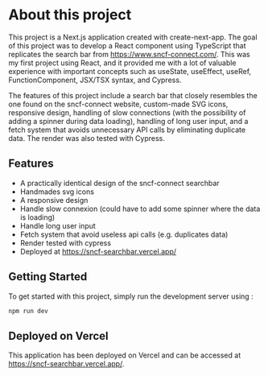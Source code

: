 # About this project

This project is a Next.js application created with create-next-app. The goal of this project was to develop a React component using TypeScript that replicates the search bar from https://www.sncf-connect.com/. This was my first project using React, and it provided me with a lot of valuable experience with important concepts such as useState, useEffect, useRef, FunctionComponent, JSX/TSX syntax, and Cypress.

The features of this project include a search bar that closely resembles the one found on the sncf-connect website, custom-made SVG icons, responsive design, handling of slow connections (with the possibility of adding a spinner during data loading), handling of long user input, and a fetch system that avoids unnecessary API calls by eliminating duplicate data. The render was also tested with Cypress.

## Features

- A practically identical design of the sncf-connect searchbar
- Handmades svg icons
- A responsive design
- Handle slow connexion (could have to add some spinner where the data is loading)
- Handle long user input
- Fetch system that avoid useless api calls (e.g. duplicates data)
- Render tested with cypress
- Deployed at https://sncf-searchbar.vercel.app/

## Getting Started

To get started with this project, simply run the development server using :
```bash
npm run dev
```

## Deployed on Vercel

This application has been deployed on Vercel and can be accessed at https://sncf-searchbar.vercel.app/.
